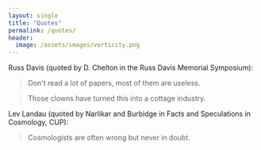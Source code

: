 ```yaml
---
layout: single
title: "Quotes"
permalink: /quotes/
header:
  image: /assets/images/vorticity.png
---
```


Russ Davis (quoted by D. Chelton in the Russ Davis Memorial Symposium):

>Don't read a lot of papers, most of them are useless. 

>Those clowns have turned this into a cottage industry.

Lev Landau (quoted by Narlikar and Burbidge in Facts and Speculations in Cosmology, CUP):

>Cosmologists are often wrong but never in doubt.
